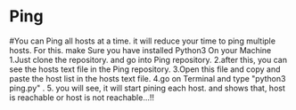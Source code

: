 # Ping
#You can Ping all hosts at a time. it will reduce your time to ping multiple hosts.
For this. make Sure you have installed Python3 On your Machine
1.Just clone the repository. and go into Ping repository. 
2.after this, you can see the hosts text file in the Ping repository.
3.Open this file and copy and paste the host list in the hosts text file. 
4.go on Terminal and type  "python3 ping.py" .
5. you will see, it will start pining each host. and shows that, host is reachable or host is not reachable...!!
